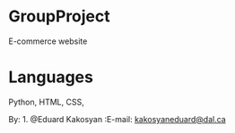 # GroupProject
E-commerce website

# Languages
Python, HTML, CSS, 

By: 
    1. @Eduard Kakosyan
        :E-mail: kakosyaneduard@dal.ca
    
